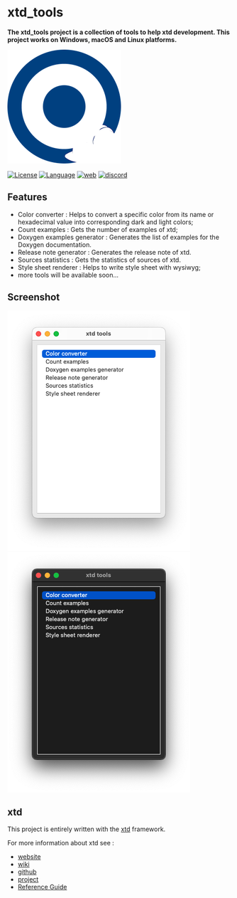 # xtd_tools

**The xtd_tools project is a collection of tools to help xtd development. This project works on Windows, macOS and Linux platforms.**

[![logo](https://github.com/gammasoft71/xtd_tools/blob/main/docs/pictures/logo.png)](https://gammasoft71.wixsite.com/xtdpro)

[![License](https://img.shields.io/github/license/gammasoft71/xtd)](https://github.com/gammasoft71/xtd_tools/blob/master/docs/license.md) [![Language](https://img.shields.io/badge/language-C++17/20-004080.svg)](https://github.com/gammasoft71/xtd/blob/master/docs/portability.md#c++17) [![web](https://img.shields.io/badge/website-xtd-004080.svg)](https://gammasoft71.wixsite.com/xtdpro) [![discord](https://img.shields.io/badge/discord-gammasoft-7289DA.svg)](https://discordapp.com/users/gammasoft#9288)
 
## Features

* Color converter : Helps to convert a specific color from its name or hexadecimal value into corresponding dark and light colors;
* Count examples : Gets the number of examples of xtd;
* Doxygen examples generator : Generates the list of examples for the Doxygen documentation.
* Release note generator : Generates the release note of xtd.
* Sources statistics : Gets the statistics of sources of xtd.
* Style sheet renderer : Helps to write style sheet with wysiwyg;
* more tools will be available soon...

## Screenshot

![screenshot](https://github.com/gammasoft71/xtd_tools/blob/main/docs/pictures/xtd_tools_m.png)
![screenshot](https://github.com/gammasoft71/xtd_tools/blob/main/docs/pictures/xtd_tools_md.png)

## xtd

This project is entirely written with the [xtd](https://github.com/gammasoft71/xtd) framework.

For more information about xtd see :
* [website](https://gammasoft71.wixsite.com/xtdpro)
* [wiki](https://github.com/gammasoft71/xtd/blob/master/docs/home.md)
* [github](https://github.com/gammasoft71/xtd) 
* [project](https://sourceforge.net/projects/xtdpro/) 
* [Reference Guide](https://codedocs.xyz/gammasoft71/xtd/index.html)
